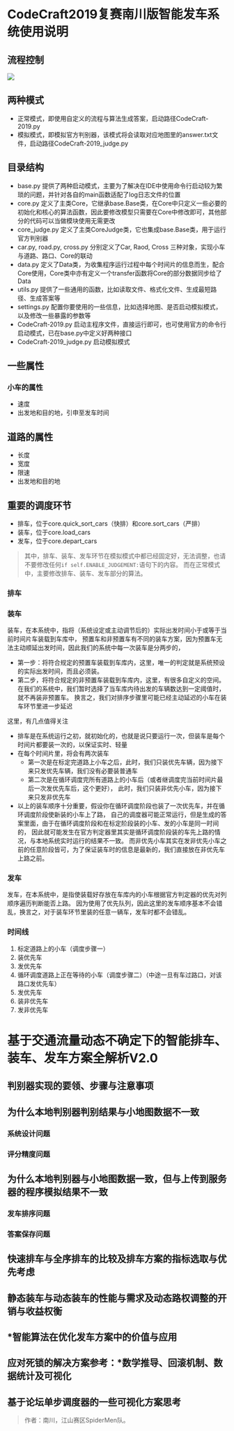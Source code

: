 # CodeCraft2019复赛南川版智能发车系统使用说明

## 流程控制
![](CodeCraft-2019/resource/CodeCraft2019RemFlowControl.png)

## 两种模式
- 正常模式，即使用自定义的流程与算法生成答案，启动路径CodeCraft-2019.py
- 模拟模式，即模拟官方判别器，该模式将会读取对应地图里的answer.txt文件，启动路径CodeCraft-2019_judge.py

## 目录结构
- base.py 提供了两种启动模式，主要为了解决在IDE中使用命令行启动较为繁琐的问题，并针对各自的main函数适配了log日志文件的位置
- core.py 定义了主类Core，它继承base.Base类，在Core中只定义一些必要的初始化和核心的算法函数，因此要修改模型只需要在Core中修改即可，其他部分的代码可以当做模块使用无需更改
- core_judge.py 定义了主类CoreJudge类，它也集成base.Base类，用于运行官方判别器
- car.py, road.py, cross.py 分别定义了Car, Raod, Cross 三种对象，实现小车与道路、路口、Core的联动
- data.py 定义了Data类，为收集程序运行过程中每个时间片的信息而生，配合Core使用，Core类中亦有定义一个transfer函数将Core的部分数据同步给了Data
- utils.py 提供了一些通用的函数，比如读取文件、格式化文件、生成最短路径、生成答案等
- settings.py 配置你要使用的一些信息，比如选择地图、是否启动模拟模式，以及修改一些暴露的参数等
- CodeCraft-2019.py 启动主程序文件，直接运行即可，也可使用官方的命令行启动模式，已在base.py中定义好两种接口
- CodeCraft-2019_judge.py 启动模拟模式


## 一些属性
### 小车的属性
- 速度
- 出发地和目的地，引申至发车时间

## 道路的属性
- 长度
- 宽度
- 限速
- 出发地和目的地


## 重要的调度环节
- 排车，位于core.quick_sort_cars（快排）和core.sort_cars（严排）
- 装车，位于core.load_cars
- 发车，位于core.depart_cars

> 其中，排车、装车、发车环节在模拟模式中都已经固定好，无法调整，也请不要修改任何```if self.ENABLE_JUDGEMENT:```语句下的内容。
而在正常模式中，主要修改排车、装车、发车部分的算法。

### 排车

### 装车

装车，在本系统中，指将（系统设定或主动调节后的）实际出发时间小于或等于当前时间片车装载到车库中，
预置车和非预置车有不同的装车方案，因为预置车无法主动顺延出发时间，因此我们的系统中每一次装车是分两步的，
- 第一步：将符合规定的预置车装载到车库内，这里，唯一的判定就是系统预设的实际出发时间，而且必须装。
- 第二步，将符合规定的非预置车装载到车库内，这里，有很多自定义的空间。
在我们的系统中，我们暂时选择了当车库内待出发的车辆数达到一定阈值时，就不再装非预置车。
换言之，我们对排序步骤里可能已经主动延迟的小车在装车环节里进一步延迟

这里，有几点值得关注
- 排车是在系统运行之初，就初始化的，也就是说只要运行一次，但装车是每个时间片都要装一次的，以保证实时、轻量
- 在每个时间片里，将会有两次装车
    - 第一次是在标定完道路上小车之后，此时，我们只装优先车辆，因为接下来只发优先车辆，我们没有必要装普通车
    - 第二次是在循环调度完所有道路上的小车后（或者继调度完当前时间片最后一次发优先车后，这个更好），
    此时，我们只装非优先小车，因为接下来只发非优先车
- 以上的装车顺序十分重要，假设你在循环调度阶段也装了一次优先车，并在循环调度阶段使新装的小车上了路，
自己的调度器可能正常运行，但是生成的答案里面，由于在循环调度阶段和在标定阶段装的小车、发的小车是同一时间的，
因此就可能发生在官方判定器里其实是循环调度阶段装的车先上路的情况，与本地系统实时运行的结果不一致。
而非优先小车其实在发非优先小车之前的任意阶段皆可，为了保证装车时的信息是最新的，我们直接放在非优先车上路之前。

### 发车

发车，在本系统中，是指使装载好存放在车库内的小车根据官方判定器的优先对列顺序遍历判断能否上路。
因为使用了优先队列，因此这里的发车顺序基本不会错乱，换言之，对于装车环节里装的任意一辆车，发车时都不会错乱。

### 时间线
1. 标定道路上的小车（调度步骤一）
2. 装优先车
3. 发优先车
4. 循环调度道路上正在等待的小车（调度步骤二）（中途一旦有车过路口，对该路口发优先车）
5. 发优先车
6. 装非优先车
7. 发非优先车


# 基于交通流量动态不确定下的智能排车、装车、发车方案全解析V2.0

## 判别器实现的要领、步骤与注意事项

## 为什么本地判别器判别结果与小地图数据不一致
### 系统设计问题
### 评分精度问题

## 为什么本地判别器与小地图数据一致，但与上传到服务器的程序模拟结果不一致
### 发车排序问题
### 答案保存问题

## 快速排车与全序排车的比较及排车方案的指标选取与优先考虑

## 静态装车与动态装车的性能与需求及动态路权调整的开销与收益权衡

## *智能算法在优化发车方案中的价值与应用

## 应对死锁的解决方案参考：*数学推导、回滚机制、数据统计及可视化

## 基于论坛单步调度器的一些可视化方案思考

> 作者：南川，江山赛区SpiderMen队。


